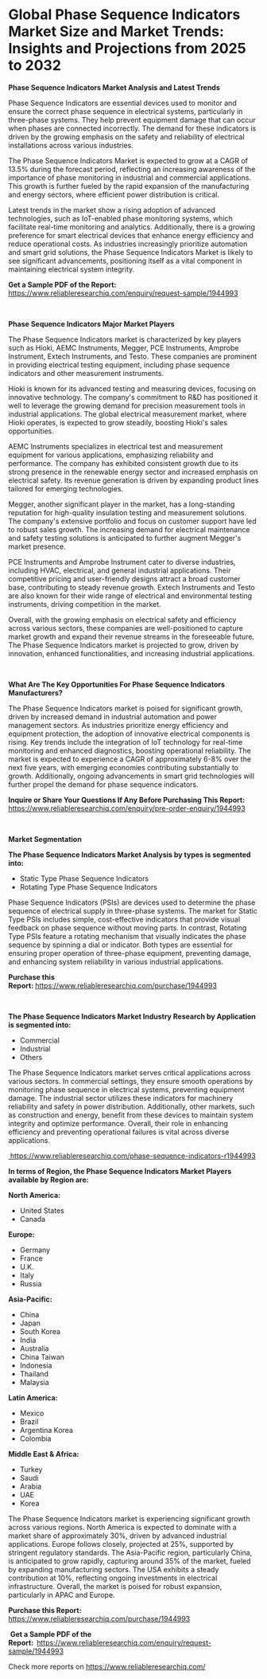 <p><h1>Global Phase Sequence Indicators Market Size and Market Trends: Insights and Projections from 2025 to 2032</h1></p><p><strong>Phase Sequence Indicators Market Analysis and Latest Trends</strong></p>
<p><p>Phase Sequence Indicators are essential devices used to monitor and ensure the correct phase sequence in electrical systems, particularly in three-phase systems. They help prevent equipment damage that can occur when phases are connected incorrectly. The demand for these indicators is driven by the growing emphasis on the safety and reliability of electrical installations across various industries.</p><p>The Phase Sequence Indicators Market is expected to grow at a CAGR of 13.5% during the forecast period, reflecting an increasing awareness of the importance of phase monitoring in industrial and commercial applications. This growth is further fueled by the rapid expansion of the manufacturing and energy sectors, where efficient power distribution is critical.</p><p>Latest trends in the market show a rising adoption of advanced technologies, such as IoT-enabled phase monitoring systems, which facilitate real-time monitoring and analytics. Additionally, there is a growing preference for smart electrical devices that enhance energy efficiency and reduce operational costs. As industries increasingly prioritize automation and smart grid solutions, the Phase Sequence Indicators Market is likely to see significant advancements, positioning itself as a vital component in maintaining electrical system integrity.</p></p>
<p><strong>Get a Sample PDF of the Report:&nbsp;</strong> <a href="https://www.reliableresearchiq.com/enquiry/request-sample/1944993?utm_campaign=2267&utm_medium=2&utm_source=Github&utm_content=ia&utm_term=20022025&utm_id=phase-sequence-indicators">https://www.reliableresearchiq.com/enquiry/request-sample/1944993</a></p>
<p>&nbsp;</p>
<p><strong>Phase Sequence Indicators Major Market Players</strong></p>
<p><p>The Phase Sequence Indicators market is characterized by key players such as Hioki, AEMC Instruments, Megger, PCE Instruments, Amprobe Instrument, Extech Instruments, and Testo. These companies are prominent in providing electrical testing equipment, including phase sequence indicators and other measurement instruments.</p><p>Hioki is known for its advanced testing and measuring devices, focusing on innovative technology. The company's commitment to R&D has positioned it well to leverage the growing demand for precision measurement tools in industrial applications. The global electrical measurement market, where Hioki operates, is expected to grow steadily, boosting Hioki's sales opportunities.</p><p>AEMC Instruments specializes in electrical test and measurement equipment for various applications, emphasizing reliability and performance. The company has exhibited consistent growth due to its strong presence in the renewable energy sector and increased emphasis on electrical safety. Its revenue generation is driven by expanding product lines tailored for emerging technologies.</p><p>Megger, another significant player in the market, has a long-standing reputation for high-quality insulation testing and measurement solutions. The company's extensive portfolio and focus on customer support have led to robust sales growth. The increasing demand for electrical maintenance and safety testing solutions is anticipated to further augment Megger's market presence.</p><p>PCE Instruments and Amprobe Instrument cater to diverse industries, including HVAC, electrical, and general industrial applications. Their competitive pricing and user-friendly designs attract a broad customer base, contributing to steady revenue growth. Extech Instruments and Testo are also known for their wide range of electrical and environmental testing instruments, driving competition in the market.</p><p>Overall, with the growing emphasis on electrical safety and efficiency across various sectors, these companies are well-positioned to capture market growth and expand their revenue streams in the foreseeable future. The Phase Sequence Indicators market is projected to grow, driven by innovation, enhanced functionalities, and increasing industrial applications.</p></p>
<p>&nbsp;</p>
<p><strong>What Are The Key Opportunities For Phase Sequence Indicators Manufacturers?</strong></p>
<p><p>The Phase Sequence Indicators market is poised for significant growth, driven by increased demand in industrial automation and power management sectors. As industries prioritize energy efficiency and equipment protection, the adoption of innovative electrical components is rising. Key trends include the integration of IoT technology for real-time monitoring and enhanced diagnostics, boosting operational reliability. The market is expected to experience a CAGR of approximately 6-8% over the next five years, with emerging economies contributing substantially to growth. Additionally, ongoing advancements in smart grid technologies will further propel the demand for phase sequence indicators.</p></p>
<p><strong>Inquire or Share Your Questions If Any Before Purchasing This Report:</strong> <a href="https://www.reliableresearchiq.com/enquiry/pre-order-enquiry/1944993?utm_campaign=2267&utm_medium=2&utm_source=Github&utm_content=ia&utm_term=20022025&utm_id=phase-sequence-indicators">https://www.reliableresearchiq.com/enquiry/pre-order-enquiry/1944993</a></p>
<p>&nbsp;</p>
<p><strong>Market Segmentation</strong></p>
<p><strong>The Phase Sequence Indicators Market Analysis by types is segmented into:</strong></p>
<p><ul><li>Static Type Phase Sequence Indicators</li><li>Rotating Type Phase Sequence Indicators</li></ul></p>
<p><p>Phase Sequence Indicators (PSIs) are devices used to determine the phase sequence of electrical supply in three-phase systems. The market for Static Type PSIs includes simple, cost-effective indicators that provide visual feedback on phase sequence without moving parts. In contrast, Rotating Type PSIs feature a rotating mechanism that visually indicates the phase sequence by spinning a dial or indicator. Both types are essential for ensuring proper operation of three-phase equipment, preventing damage, and enhancing system reliability in various industrial applications.</p></p>
<p><strong>Purchase this Report:&nbsp;</strong><a href="https://www.reliableresearchiq.com/purchase/1944993?utm_campaign=2267&utm_medium=2&utm_source=Github&utm_content=ia&utm_term=20022025&utm_id=phase-sequence-indicators">https://www.reliableresearchiq.com/purchase/1944993</a></p>
<p>&nbsp;</p>
<p><strong>The Phase Sequence Indicators Market Industry Research by Application is segmented into:</strong></p>
<p><ul><li>Commercial</li><li>Industrial</li><li>Others</li></ul></p>
<p><p>The Phase Sequence Indicators market serves critical applications across various sectors. In commercial settings, they ensure smooth operations by monitoring phase sequence in electrical systems, preventing equipment damage. The industrial sector utilizes these indicators for machinery reliability and safety in power distribution. Additionally, other markets, such as construction and energy, benefit from these devices to maintain system integrity and optimize performance. Overall, their role in enhancing efficiency and preventing operational failures is vital across diverse applications.</p></p>
<p><a href="https://www.reliableresearchiq.com/phase-sequence-indicators-r1944993?utm_campaign=2267&utm_medium=2&utm_source=Github&utm_content=ia&utm_term=20022025&utm_id=phase-sequence-indicators">&nbsp;https://www.reliableresearchiq.com/phase-sequence-indicators-r1944993</a></p>
<p><strong>In terms of Region, the Phase Sequence Indicators Market Players available by Region are:</strong></p>
<p>
    <p> <strong> North America: </strong>
        <ul>
            <li>United States</li>
            <li>Canada</li>
        </ul>
        </p> 
    <p> <strong> Europe: </strong>
        <ul>
            <li>Germany</li>
            <li>France</li>
            <li>U.K.</li>
            <li>Italy</li>
            <li>Russia</li>
        </ul>
        </p> 
    <p> <strong> Asia-Pacific: </strong>
        <ul>
            <li>China</li>
            <li>Japan</li>
            <li>South Korea</li>
            <li>India</li>
            <li>Australia</li>
            <li>China Taiwan</li>
            <li>Indonesia</li>
            <li>Thailand</li>
            <li>Malaysia</li>
        </ul>
        </p> 
    <p> <strong> Latin America: </strong>
        <ul>
            <li>Mexico</li>
            <li>Brazil</li>
            <li>Argentina Korea</li>
            <li>Colombia</li>
        </ul>
        </p> 
    <p> <strong> Middle East & Africa: </strong>
        <ul>
            <li>Turkey</li>
            <li>Saudi</li>
            <li>Arabia</li>
            <li>UAE</li>
            <li>Korea</li>
        </ul>
    </p>
    </p>
<p><p>The Phase Sequence Indicators market is experiencing significant growth across various regions. North America is expected to dominate with a market share of approximately 30%, driven by advanced industrial applications. Europe follows closely, projected at 25%, supported by stringent regulatory standards. The Asia-Pacific region, particularly China, is anticipated to grow rapidly, capturing around 35% of the market, fueled by expanding manufacturing sectors. The USA exhibits a steady contribution at 10%, reflecting ongoing investments in electrical infrastructure. Overall, the market is poised for robust expansion, particularly in APAC and Europe.</p></p>
<p><strong>Purchase this Report: </strong><a href="https://www.reliableresearchiq.com/purchase/1944993?utm_campaign=2267&utm_medium=2&utm_source=Github&utm_content=ia&utm_term=20022025&utm_id=phase-sequence-indicators">https://www.reliableresearchiq.com/purchase/1944993</a></p>
<p>&nbsp;<strong>Get a Sample PDF of the Report:&nbsp;&nbsp;</strong><a href="https://www.reliableresearchiq.com/enquiry/request-sample/1944993?utm_campaign=2267&utm_medium=2&utm_source=Github&utm_content=ia&utm_term=20022025&utm_id=phase-sequence-indicators">https://www.reliableresearchiq.com/enquiry/request-sample/1944993</a></p>
<p><strong></strong></p>
<p>Check more reports on <a href="https://www.reliableresearchiq.com/?utm_campaign=2267&utm_medium=2&utm_source=Github&utm_content=ia&utm_term=20022025&utm_id=phase-sequence-indicators">https://www.reliableresearchiq.com/</a></p>